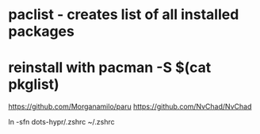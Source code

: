 

# paclist - creates list of all installed packages
# reinstall with pacman -S $(cat pkglist)

https://github.com/Morganamilo/paru
https://github.com/NvChad/NvChad


ln -sfn dots-hypr/.zshrc ~/.zshrc




